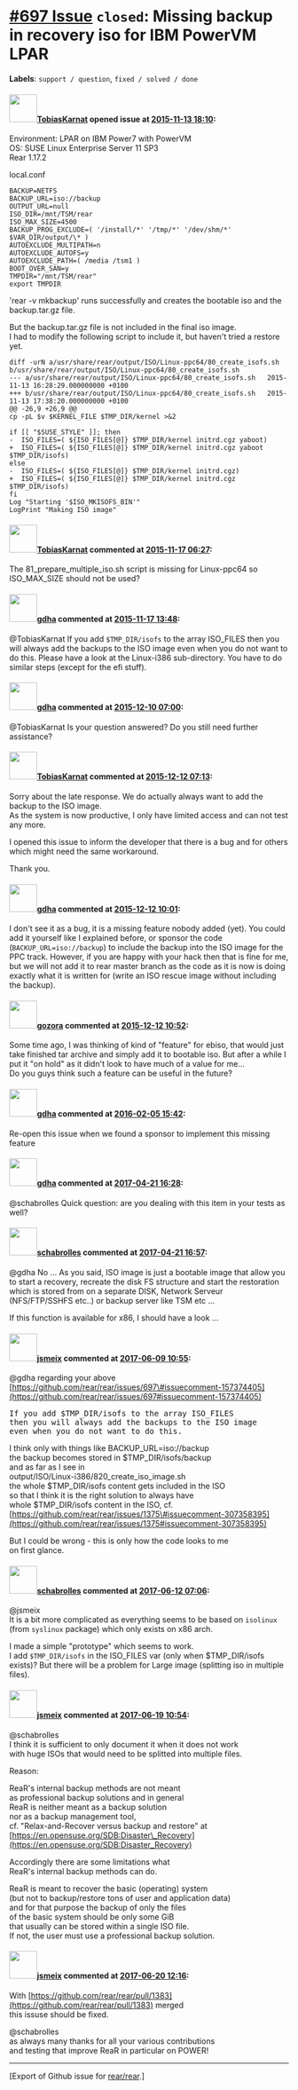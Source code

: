 [\#697 Issue](https://github.com/rear/rear/issues/697) `closed`: Missing backup in recovery iso for IBM PowerVM LPAR
====================================================================================================================

**Labels**: `support / question`, `fixed / solved / done`

#### <img src="https://avatars.githubusercontent.com/u/3251610?v=4" width="50">[TobiasKarnat](https://github.com/TobiasKarnat) opened issue at [2015-11-13 18:10](https://github.com/rear/rear/issues/697):

Environment: LPAR on IBM Power7 with PowerVM  
OS: SUSE Linux Enterprise Server 11 SP3  
Rear 1.17.2

local.conf

    BACKUP=NETFS
    BACKUP_URL=iso://backup
    OUTPUT_URL=null
    ISO_DIR=/mnt/TSM/rear
    ISO_MAX_SIZE=4500
    BACKUP_PROG_EXCLUDE=( '/install/*' '/tmp/*' '/dev/shm/*' $VAR_DIR/output/\* )
    AUTOEXCLUDE_MULTIPATH=n
    AUTOEXCLUDE_AUTOFS=y
    AUTOEXCLUDE_PATH=( /media /tsm1 )
    BOOT_OVER_SAN=y
    TMPDIR="/mnt/TSM/rear"
    export TMPDIR

'rear -v mkbackup' runs successfully and creates the bootable iso and
the backup.tar.gz file.

But the backup.tar.gz file is not included in the final iso image.  
I had to modify the following script to include it, but haven't tried a
restore yet.

    diff -urN a/usr/share/rear/output/ISO/Linux-ppc64/80_create_isofs.sh b/usr/share/rear/output/ISO/Linux-ppc64/80_create_isofs.sh
    --- a/usr/share/rear/output/ISO/Linux-ppc64/80_create_isofs.sh   2015-11-13 16:28:29.000000000 +0100
    +++ b/usr/share/rear/output/ISO/Linux-ppc64/80_create_isofs.sh   2015-11-13 17:38:20.000000000 +0100
    @@ -26,9 +26,9 @@
    cp -pL $v $KERNEL_FILE $TMP_DIR/kernel >&2

    if [[ "$SUSE_STYLE" ]]; then
    -  ISO_FILES=( ${ISO_FILES[@]} $TMP_DIR/kernel initrd.cgz yaboot)
    +  ISO_FILES=( ${ISO_FILES[@]} $TMP_DIR/kernel initrd.cgz yaboot $TMP_DIR/isofs)
    else
    -  ISO_FILES=( ${ISO_FILES[@]} $TMP_DIR/kernel initrd.cgz)
    +  ISO_FILES=( ${ISO_FILES[@]} $TMP_DIR/kernel initrd.cgz $TMP_DIR/isofs)
    fi
    Log "Starting '$ISO_MKISOFS_BIN'"
    LogPrint "Making ISO image"

#### <img src="https://avatars.githubusercontent.com/u/3251610?v=4" width="50">[TobiasKarnat](https://github.com/TobiasKarnat) commented at [2015-11-17 06:27](https://github.com/rear/rear/issues/697#issuecomment-157283896):

The 81\_prepare\_multiple\_iso.sh script is missing for Linux-ppc64 so
ISO\_MAX\_SIZE should not be used?

#### <img src="https://avatars.githubusercontent.com/u/888633?u=cdaeb31efcc0048d3619651aa18dd4b76e636b21&v=4" width="50">[gdha](https://github.com/gdha) commented at [2015-11-17 13:48](https://github.com/rear/rear/issues/697#issuecomment-157374405):

@TobiasKarnat If you add `$TMP_DIR/isofs` to the array ISO\_FILES then
you will always add the backups to the ISO image even when you do not
want to do this. Please have a look at the Linux-i386 sub-directory. You
have to do similar steps (except for the efi stuff).

#### <img src="https://avatars.githubusercontent.com/u/888633?u=cdaeb31efcc0048d3619651aa18dd4b76e636b21&v=4" width="50">[gdha](https://github.com/gdha) commented at [2015-12-10 07:00](https://github.com/rear/rear/issues/697#issuecomment-163518912):

@TobiasKarnat Is your question answered? Do you still need further
assistance?

#### <img src="https://avatars.githubusercontent.com/u/3251610?v=4" width="50">[TobiasKarnat](https://github.com/TobiasKarnat) commented at [2015-12-12 07:13](https://github.com/rear/rear/issues/697#issuecomment-164116837):

Sorry about the late response. We do actually always want to add the
backup to the ISO image.  
As the system is now productive, I only have limited access and can not
test any more.

I opened this issue to inform the developer that there is a bug and for
others which might need the same workaround.

Thank you.

#### <img src="https://avatars.githubusercontent.com/u/888633?u=cdaeb31efcc0048d3619651aa18dd4b76e636b21&v=4" width="50">[gdha](https://github.com/gdha) commented at [2015-12-12 10:01](https://github.com/rear/rear/issues/697#issuecomment-164135835):

I don't see it as a bug, it is a missing feature nobody added (yet). You
could add it yourself like I explained before, or sponsor the code
(`BACKUP_URL=iso://backup`) to include the backup into the ISO image for
the PPC track. However, if you are happy with your hack then that is
fine for me, but we will not add it to rear master branch as the code as
it is now is doing exactly what it is written for (write an ISO rescue
image without including the backup).

#### <img src="https://avatars.githubusercontent.com/u/12116358?u=1c5ba9dcee5ca3082f03029a7fbe647efd30eb49&v=4" width="50">[gozora](https://github.com/gozora) commented at [2015-12-12 10:52](https://github.com/rear/rear/issues/697#issuecomment-164138778):

Some time ago, I was thinking of kind of "feature" for ebiso, that would
just take finished tar archive and simply add it to bootable iso. But
after a while I put it "on hold" as it didn't look to have much of a
value for me...  
Do you guys think such a feature can be useful in the future?

#### <img src="https://avatars.githubusercontent.com/u/888633?u=cdaeb31efcc0048d3619651aa18dd4b76e636b21&v=4" width="50">[gdha](https://github.com/gdha) commented at [2016-02-05 15:42](https://github.com/rear/rear/issues/697#issuecomment-180407781):

Re-open this issue when we found a sponsor to implement this missing
feature

#### <img src="https://avatars.githubusercontent.com/u/888633?u=cdaeb31efcc0048d3619651aa18dd4b76e636b21&v=4" width="50">[gdha](https://github.com/gdha) commented at [2017-04-21 16:28](https://github.com/rear/rear/issues/697#issuecomment-296238535):

@schabrolles Quick question: are you dealing with this item in your
tests as well?

#### <img src="https://avatars.githubusercontent.com/u/19491077?u=0021b16ab426902cbe676f6831f41607bbe4d441&v=4" width="50">[schabrolles](https://github.com/schabrolles) commented at [2017-04-21 16:57](https://github.com/rear/rear/issues/697#issuecomment-296246178):

@gdha No ... As you said, ISO image is just a bootable image that allow
you to start a recovery, recreate the disk FS structure and start the
restoration which is stored from on a separate DISK, Network Serveur
(NFS/FTP/SSHFS etc..) or backup server like TSM etc ...

If this function is available for x86, I should have a look ...

#### <img src="https://avatars.githubusercontent.com/u/1788608?u=925fc54e2ce01551392622446ece427f51e2f0ce&v=4" width="50">[jsmeix](https://github.com/jsmeix) commented at [2017-06-09 10:55](https://github.com/rear/rear/issues/697#issuecomment-307359390):

@gdha regarding your above  
[https://github.com/rear/rear/issues/697\#issuecomment-157374405](https://github.com/rear/rear/issues/697#issuecomment-157374405)

<pre>
If you add $TMP_DIR/isofs to the array ISO_FILES
then you will always add the backups to the ISO image
even when you do not want to do this.
</pre>

I think only with things like BACKUP\_URL=iso://backup  
the backup becomes stored in $TMP\_DIR/isofs/backup  
and as far as I see in  
output/ISO/Linux-i386/820\_create\_iso\_image.sh  
the whole $TMP\_DIR/isofs content gets included in the ISO  
so that I think it is the right solution to always have  
whole $TMP\_DIR/isofs content in the ISO, cf.  
[https://github.com/rear/rear/issues/1375\#issuecomment-307358395](https://github.com/rear/rear/issues/1375#issuecomment-307358395)

But I could be wrong - this is only how the code looks to me  
on first glance.

#### <img src="https://avatars.githubusercontent.com/u/19491077?u=0021b16ab426902cbe676f6831f41607bbe4d441&v=4" width="50">[schabrolles](https://github.com/schabrolles) commented at [2017-06-12 07:06](https://github.com/rear/rear/issues/697#issuecomment-307706989):

@jsmeix  
It is a bit more complicated as everything seems to be based on
`isolinux` (from `syslinux` package) which only exists on x86 arch.

I made a simple "prototype" which seems to work.  
I add `$TMP_DIR/isofs` in the ISO\_FILES var (only when $TMP\_DIR/isofs
exists)? But there will be a problem for Large image (splitting iso in
multiple files).

#### <img src="https://avatars.githubusercontent.com/u/1788608?u=925fc54e2ce01551392622446ece427f51e2f0ce&v=4" width="50">[jsmeix](https://github.com/jsmeix) commented at [2017-06-19 10:54](https://github.com/rear/rear/issues/697#issuecomment-309406317):

@schabrolles  
I think it is sufficient to only document it when it does not work  
with huge ISOs that would need to be splitted into multiple files.

Reason:

ReaR's internal backup methods are not meant  
as professional backup solutions and in general  
ReaR is neither meant as a backup solution  
nor as a backup management tool,  
cf. "Relax-and-Recover versus backup and restore" at  
[https://en.opensuse.org/SDB:Disaster\_Recovery](https://en.opensuse.org/SDB:Disaster_Recovery)

Accordingly there are some limitations what  
ReaR's internal backup methods can do.

ReaR is meant to recover the basic (operating) system  
(but not to backup/restore tons of user and application data)  
and for that purpose the backup of only the files  
of the basic system should be only some GiB  
that usually can be stored within a single ISO file.  
If not, the user must use a professional backup solution.

#### <img src="https://avatars.githubusercontent.com/u/1788608?u=925fc54e2ce01551392622446ece427f51e2f0ce&v=4" width="50">[jsmeix](https://github.com/jsmeix) commented at [2017-06-20 12:16](https://github.com/rear/rear/issues/697#issuecomment-309735132):

With
[https://github.com/rear/rear/pull/1383](https://github.com/rear/rear/pull/1383)
merged  
this issuse should be fixed.

@schabrolles  
as always many thanks for all your various contributions  
and testing that improve ReaR in particular on POWER!

------------------------------------------------------------------------

\[Export of Github issue for
[rear/rear](https://github.com/rear/rear).\]
